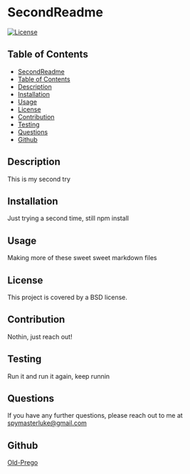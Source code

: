 
# SecondReadme

[![License](https://img.shields.io/badge/License-Boost%201.0-lightblue.svg)](https://www.boost.org/LICENSE_1_0.txt)

## Table of Contents   
- [SecondReadme](#datatitle)
- [Table of Contents](#table-of-contents)
- [Description](#description)
- [Installation](#installation)
- [Usage](#usage)
- [License](#license)
- [Contribution](#contribution)
- [Testing](#testing)
- [Questions](#questions)
- [Github](#github)

## Description  
This is my second try  

## Installation
Just trying a second time, still npm install

## Usage
Making more of these sweet sweet markdown files

## License
This project is covered by a BSD license.

## Contribution
Nothin, just reach out!

## Testing
Run it and run it again, keep runnin 

## Questions
If you have any further questions, please reach out to me at spymasterluke@gmail.com

## Github
[Old-Prego](https://github.com/Old-Prego)

